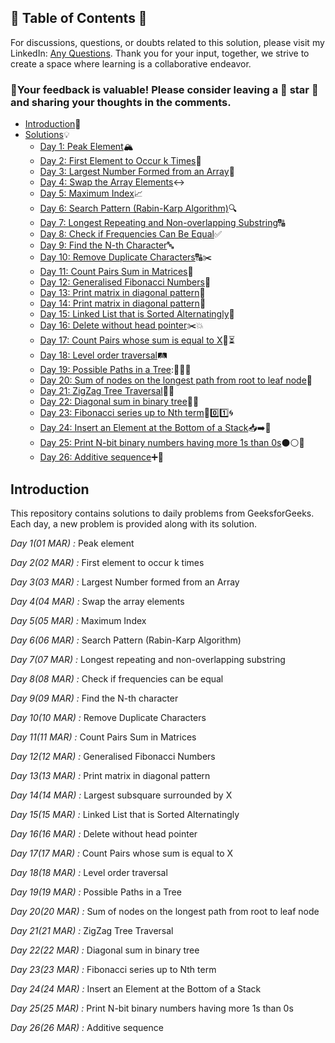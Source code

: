 ## 📜 Table of Contents 📜

For discussions, questions, or doubts related to this solution, please visit my LinkedIn: [Any Questions](https://www.linkedin.com/in/het-patel-8b110525a/). Thank you for your input, together, we strive to create a space where learning is a collaborative endeavor.

### 🔮Your feedback is valuable! Please consider leaving a 🌟 star 🌟 and sharing your thoughts in the comments.

- [Introduction](https://github.com/Hunterdii/GeeksforGeeks-POTD/blob/main/README.md)📝
- [Solutions](https://github.com/Hunterdii/GeeksforGeeks-POTD/tree/main/March%202024%20GFG%20SOLUTION)💡
  - [Day 1: Peak Element](https://github.com/Hunterdii/GeeksforGeeks-POTD/blob/main/March%202024%20GFG%20SOLUTION/01(March)%20Peak%20element.md)🏔️
  - [Day 2: First Element to Occur k Times](https://github.com/Hunterdii/GeeksforGeeks-POTD/blob/main/March%202024%20GFG%20SOLUTION/02(March)%20First%20element%20to%20occur%20k%20times.md)🔄
  - [Day 3: Largest Number Formed from an Array](https://github.com/Hunterdii/GeeksforGeeks-POTD/blob/main/March%202024%20GFG%20SOLUTION/03(March)%20Largest%20Number%20formed%20from%20an%20Array.md)🔢
  - [Day 4: Swap the Array Elements](https://github.com/Hunterdii/GeeksforGeeks-POTD/blob/main/March%202024%20GFG%20SOLUTION/04(March)%20Swap%20the%20array%20elements.md)↔️
  - [Day 5: Maximum Index](https://github.com/Hunterdii/GeeksforGeeks-POTD/blob/main/March%202024%20GFG%20SOLUTION/05(March)%20Maximum%20Index.md)📈
  - [Day 6: Search Pattern (Rabin-Karp Algorithm)](https://github.com/Hunterdii/GeeksforGeeks-POTD/blob/main/March%202024%20GFG%20SOLUTION/06(March)%20Search%20Pattern%20(Rabin-Karp%20Algorithm).md)🔍
  - [Day 7: Longest Repeating and Non-overlapping Substring](https://github.com/Hunterdii/GeeksforGeeks-POTD/blob/main/March%202024%20GFG%20SOLUTION/07(March)%20Longest%20repeating%20and%20non-overlapping%20substring.md)🔠
  - [Day 8: Check if Frequencies Can Be Equal](https://github.com/Hunterdii/GeeksforGeeks-POTD/blob/main/March%202024%20GFG%20SOLUTION/08(March)%20Check%20if%20frequencies%20can%20be%20equal.md)✅
  - [Day 9: Find the N-th Character](https://github.com/Hunterdii/GeeksforGeeks-POTD/blob/main/March%202024%20GFG%20SOLUTION/09(March)%20Find%20the%20N-th%20character.md)🔤
  - [Day 10: Remove Duplicate Characters](https://github.com/Hunterdii/GeeksforGeeks-POTD/blob/main/March%202024%20GFG%20SOLUTION/10(March)%20Remove%20all%20duplicates%20from%20a%20given%20string.md)🔠✂️
  - [Day 11: Count Pairs Sum in Matrices](https://github.com/Hunterdii/GeeksforGeeks-POTD/blob/main/March%202024%20GFG%20SOLUTION/11(March)%20Count%20pairs%20Sum%20in%20matrices.md)🔢
  - [Day 12: Generalised Fibonacci Numbers](https://github.com/Hunterdii/GeeksforGeeks-POTD/blob/main/March%202024%20GFG%20SOLUTION/12(March)%20Generalised%20Fibonacci%20numbers.md)🔢
  - [Day 13: Print matrix in diagonal pattern](https://github.com/Hunterdii/GeeksforGeeks-POTD/blob/main/March%202024%20GFG%20SOLUTION/13(March)%20Print%20matrix%20in%20diagonal%20pattern.md)🔀
  - [Day 14: Print matrix in diagonal pattern](https://github.com/Hunterdii/GeeksforGeeks-POTD/blob/main/March%202024%20GFG%20SOLUTION/14(March)%20Largest%20subsquare%20surrounded%20by%20X.md)🔄
  - [Day 15: Linked List that is Sorted Alternatingly](https://github.com/Hunterdii/GeeksforGeeks-POTD/blob/main/March%202024%20GFG%20SOLUTION/15(March)%20Linked%20List%20that%20is%20Sorted%20Alternatingly.md)🧮
  - [Day 16: Delete without head pointer](https://github.com/Hunterdii/GeeksforGeeks-POTD/blob/main/March%202024%20GFG%20SOLUTION/16(March)%20Delete%20Node%20without%20Head%20Pointer.md)✂️💥
  - [Day 17: Count Pairs whose sum is equal to X](https://github.com/Hunterdii/GeeksforGeeks-POTD/blob/main/March%202024%20GFG%20SOLUTION/17(March)%20Count%20Pairs%20whose%20sum%20is%20equal%20to%20X.md)🔢⏳
  - [Day 18: Level order traversal](https://github.com/Hunterdii/GeeksforGeeks-POTD/blob/main/March%202024%20GFG%20SOLUTION/18(March)%20Level%20order%20traversal.md)🛤️
  - [Day 19: Possible Paths in a Tree](https://github.com/Hunterdii/GeeksforGeeks-POTD/blob/main/March%202024%20GFG%20SOLUTION/19(March)%20Possible%20Paths%20in%20a%20Tree.md):🌳🚶‍♂️
  - [Day 20: Sum of nodes on the longest path from root to leaf node](https://github.com/Hunterdii/GeeksforGeeks-POTD/blob/main/March%202024%20GFG%20SOLUTION/20(March)%20Sum%20of%20nodes%20on%20the%20longest%20path%20from%20root%20to%20leaf%20node.md)🍃
  - [Day 21: ZigZag Tree Traversal](https://github.com/Hunterdii/GeeksforGeeks-POTD/blob/main/March%202024%20GFG%20SOLUTION/21(March)%20ZigZag%20Tree%20Traversal.md)🔀🌳
  - [Day 22: Diagonal sum in binary tree](https://github.com/Hunterdii/GeeksforGeeks-POTD/blob/main/March%202024%20GFG%20SOLUTION/22(March)%20Diagonal%20sum%20in%20binary%20tree.md)🌳➕
  - [Day 23: Fibonacci series up to Nth term](https://github.com/Hunterdii/GeeksforGeeks-POTD/blob/main/March%202024%20GFG%20SOLUTION/23(March)%20Fibonacci%20series%20up%20to%20Nth%20term.md)🌈0️⃣1️⃣🌀
  - [Day 24: Insert an Element at the Bottom of a Stack](https://github.com/Hunterdii/GeeksforGeeks-POTD/blob/main/March%202024%20GFG%20SOLUTION/24(March)%20Insert%20an%20Element%20at%20the%20Bottom%20of%20a%20Stack.md)📥➡️🔽
  - [Day 25: Print N-bit binary numbers having more 1s than 0s](https://github.com/Hunterdii/GeeksforGeeks-POTD/blob/main/March%202024%20GFG%20SOLUTION/25(March)%20Print%20N-bit%20binary%20numbers%20having%20more%201s%20than%200s.md)⚫️⚪️🔣
  - [Day 26: Additive sequence](https://github.com/Hunterdii/GeeksforGeeks-POTD/blob/main/March%202024%20GFG%20SOLUTION/26(March)%20Additive%20sequence.md)➕🧩
## Introduction

This repository contains solutions to daily problems from GeeksforGeeks. Each day, a new problem is provided along with its solution.

*Day 1(01 MAR) :* Peak element

*Day 2(02 MAR) :* First element to occur k times

*Day 3(03 MAR) :* Largest Number formed from an Array

*Day 4(04 MAR) :* Swap the array elements

*Day 5(05 MAR) :* Maximum Index

*Day 6(06 MAR) :* Search Pattern (Rabin-Karp Algorithm)

*Day 7(07 MAR) :* Longest repeating and non-overlapping substring

*Day 8(08 MAR) :* Check if frequencies can be equal

*Day 9(09 MAR) :* Find the N-th character

*Day 10(10 MAR) :* Remove Duplicate Characters

*Day 11(11 MAR) :* Count Pairs Sum in Matrices

*Day 12(12 MAR) :* Generalised Fibonacci Numbers

*Day 13(13 MAR) :* Print matrix in diagonal pattern

*Day 14(14 MAR) :* Largest subsquare surrounded by X

*Day 15(15 MAR) :* Linked List that is Sorted Alternatingly

*Day 16(16 MAR) :* Delete without head pointer

*Day 17(17 MAR) :* Count Pairs whose sum is equal to X

*Day 18(18 MAR) :* Level order traversal

*Day 19(19 MAR) :* Possible Paths in a Tree

*Day 20(20 MAR) :* Sum of nodes on the longest path from root to leaf node

*Day 21(21 MAR) :* ZigZag Tree Traversal

*Day 22(22 MAR) :* Diagonal sum in binary tree

*Day 23(23 MAR) :* Fibonacci series up to Nth term

*Day 24(24 MAR) :* Insert an Element at the Bottom of a Stack

*Day 25(25 MAR) :* Print N-bit binary numbers having more 1s than 0s

*Day 26(26 MAR) :* Additive sequence
